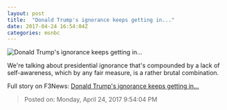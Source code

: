 ```yaml
---
layout: post
title:  "Donald Trump's ignorance keeps getting in..."
date: 2017-04-24 16:54:04Z
categories: msnbc
---
```


![Donald Trump's ignorance keeps getting in...](http://www.msnbc.com/sites/msnbc/files/styles/ratio--1_91-1--1200x630/public/trump_nato_25094.jpg-e099a.jpg?itok=a6JpGveJ)

We're talking about presidential ignorance that's compounded by a lack of self-awareness, which by any fair measure, is a rather brutal combination.


Full story on F3News: [Donald Trump's ignorance keeps getting in...](http://www.f3nws.com/n/ZrTjmE)

> Posted on: Monday, April 24, 2017 9:54:04 PM
